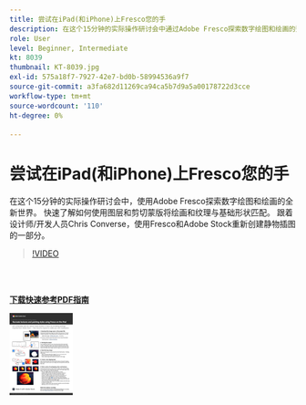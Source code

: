 ```yaml
---
title: 尝试在iPad(和iPhone)上Fresco您的手
description: 在这个15分钟的实际操作研讨会中通过Adobe Fresco探索数字绘图和绘画的整个新世界
role: User
level: Beginner, Intermediate
kt: 8039
thumbnail: KT-8039.jpg
exl-id: 575a18f7-7927-42e7-bd0b-58994536a9f7
source-git-commit: a3fa682d11269ca94ca5b7d9a5a00178722d3cce
workflow-type: tm+mt
source-wordcount: '110'
ht-degree: 0%

---
```


# 尝试在iPad(和iPhone)上Fresco您的手

在这个15分钟的实际操作研讨会中，使用Adobe Fresco探索数字绘图和绘画的全新世界。 快速了解如何使用图层和剪切蒙版将绘画和纹理与基础形状匹配。 跟着设计师/开发人员Chris Converse，使用Fresco和Adobe Stock重新创建静物插图的一部分。

>[!VIDEO](https://video.tv.adobe.com/v/333804?hidetitle=true)

<br> 

[**下载快速参考PDF指南**](../quick-reference/Frescoworkshop.pdf)

[![快速参考指南第一页的图像](assets/FrescoworkshopPage1.png)](../quick-reference/Frescoworkshop.pdf)